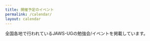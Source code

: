```yaml
---
title: 開催予定のイベント
permalink: /calendar/
layout: calendar
---
```


全国各地で行われているJAWS-UGの勉強会/イベントを掲載しています。